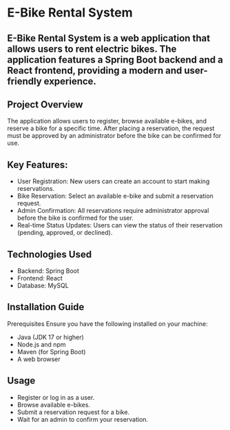 # E-Bike Rental System
## E-Bike Rental System is a web application that allows users to rent electric bikes. The application features a Spring Boot backend and a React frontend, providing a modern and user-friendly experience.

## Project Overview
The application allows users to register, browse available e-bikes, and reserve a bike for a specific time. After placing a reservation, the request must be approved by an administrator before the bike can be confirmed for use.

## Key Features:
- User Registration: New users can create an account to start making reservations.
- Bike Reservation: Select an available e-bike and submit a reservation request.
- Admin Confirmation: All reservations require administrator approval before the bike is confirmed for the user.
- Real-time Status Updates: Users can view the status of their reservation (pending, approved, or declined).
  
## Technologies Used
- Backend: Spring Boot
- Frontend: React
- Database: MySQL 

## Installation Guide
Prerequisites
Ensure you have the following installed on your machine:

- Java (JDK 17 or higher)
- Node.js and npm
- Maven (for Spring Boot)
- A web browser

## Usage
- Register or log in as a user.
- Browse available e-bikes.
- Submit a reservation request for a bike.
- Wait for an admin to confirm your reservation.
